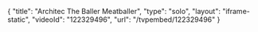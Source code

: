 {
    "title": "Architec The Baller Meatballer",
    "type": "solo",
    "layout": "iframe-static",
    "videoId": "122329496",
    "url": "\/tvpembed\/122329496"
}
